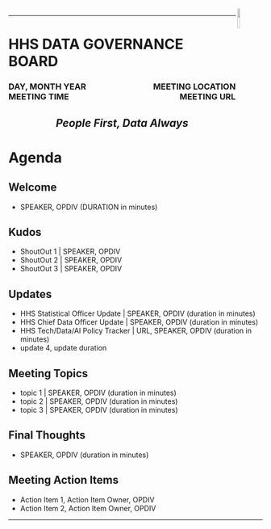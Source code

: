 <img align="right" height="10%" width="10%" src="https://cdo.hhs.gov/resource/1695834954000/ocdo_logo_white"/>

---

# HHS DATA GOVERNANCE BOARD
### <div style="float:left;">DAY, MONTH YEAR</div> <div align="right">MEETING LOCATION</div> <div style="float:left;">MEETING TIME</div> <div align="right">MEETING URL</div>

## <em><p align="center">People First, Data Always</p></em>

# Agenda
## Welcome 
- SPEAKER, OPDIV (DURATION in minutes)
## Kudos
 - ShoutOut 1 | SPEAKER, OPDIV 
 - ShoutOut 2 | SPEAKER, OPDIV 
 - ShoutOut 3 | SPEAKER, OPDIV 

## Updates
 - HHS Statistical Officer Update | SPEAKER, OPDIV (duration in minutes)
 - HHS Chief Data Officer Update | SPEAKER, OPDIV (duration in minutes)
 - HHS Tech/Data/AI Policy Tracker | URL, SPEAKER, OPDIV (duration in minutes)
 - update 4, update duration

## Meeting Topics
 - topic 1 | SPEAKER, OPDIV (duration in minutes)
 - topic 2 | SPEAKER, OPDIV (duration in minutes)
 - topic 3 | SPEAKER, OPDIV (duration in minutes)

## Final Thoughts 
- SPEAKER, OPDIV (duration in minutes)

## Meeting Action Items
 - Action Item 1, Action Item Owner, OPDIV
 - Action Item 2, Action Item Owner, OPDIV

---

 <!--
 <p align="center">This document may contain information that is PRE-DECISIONAL, PROTECTED, PRIVILEGED, and/or CONFIDENTIAL and should not be disseminated to unauthorized persons</p>
